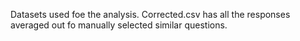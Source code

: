 Datasets used foe the analysis. 
Corrected.csv has all the responses averaged out fo manually selected similar questions.


